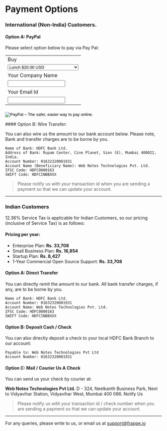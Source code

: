 # Payment Options

### International (Non-India) Customers.

#### Option A: PayPal

Please select option below to pay via Pay Pal:

<div class="row">
	<div class="col-md-8">
		<div class="well">
		<form action="https://www.paypal.com/cgi-bin/webscr" method="post" target="_top">
		<input type="hidden" name="cmd" value="_s-xclick">
		<input type="hidden" name="hosted_button_id" value="YARFMURRA875S">
		<table>
		<tr><td><input type="hidden" name="on0" value="Buy">Buy</td></tr><tr><td><select name="os0" class="form-control">
			<option value="Lunch">Lunch $20.00 USD</option>
			<option value="Adwords">Adwords $50.00 USD</option>
			<option value="Startup Plan">Startup Plan $149.00 USD</option>
			<option value="Small Business Plan">Small Business Plan $299.00 USD</option>
			<option value="Enterprise Plan">Enterprise Plan $599.00 USD</option>
			<option value="Commerical Support">Commerical Support $599.00 USD</option>
			<option value="Sponsorship">Sponsorship $5,000.00 USD</option>
		</select> </td></tr>
		<tr><td><input type="hidden" name="on1" value="Your Company Name">Your Company Name</td></tr><tr><td><input type="text" name="os1" maxlength="200" class="form-control"></td></tr>
		<tr><td><input type="hidden" name="on2" value="Your Email Id">Your Email Id</td></tr><tr><td><input type="text" name="os2" maxlength="200" class="form-control"></td></tr>
		</table>
		<input type="hidden" name="currency_code" value="USD">
		<input type="image" src="https://www.paypalobjects.com/en_GB/i/btn/btn_buynowCC_LG.gif" border="0" name="submit" alt="PayPal – The safer, easier way to pay online." style="margin-top: 7px;">
		<img alt="" border="0" src="https://www.paypalobjects.com/en_GB/i/scr/pixel.gif" width="1" height="1">
		</form>
	</div>
	</div>
</div>
#### Option B: Wire Transfer:

You can also wire us the amount to our bank account below. Please note, Bank and transfer charges are to be borne by you.

    Name of Bank: HDFC Bank Ltd.
    Address of Bank: Rupam Center, Cine Planet, Sion (E), Mumbai 400022, India.
    Account Number: 01632320001931
    Account Name (Beneficiary Name): Web Notes Technologies Pvt. Ltd.
    IFSC Code: HDFC0000163
    SWIFT Code: HDFCINBBXXX

> Please notify us with your transaction id when you are sending a payment so that we can update your account.

---

### Indian Customers

12.36% Service Tax is applicable for Indian Customers, so our pricing (inclusive of Service Tax) is as follows:

#### Pricing per year:

- Enterprise Plan: **Rs. 33,708**
- Small Business Plan: **Rs. 16,854**
- Startup Plan: **Rs. 8,427**
- 1-Year Commercial Open Source Support: **Rs. 33,708**

#### Option A: Direct Transfer

You can directly remit the amount to our bank. All bank transfer charges, if any, are to be borne by you.

    Name of Bank: HDFC Bank Ltd.
    Account Number: 01632320001931
    Account Name: Web Notes Technologies Pvt. Ltd.
    IFSC Code: HDFC0000163
    SWIFT Code: HDFCINBBXXX

#### Option B: Deposit Cash / Check

You can also directly deposit a check to your local HDFC Bank Branch to our account:

    Payable to: Web Notes Technologies Pvt Ltd
    Account Number: 01632320001931

#### Option C: Mail / Courier Us A Check

You can send us your check by courier at:

**Web Notes Technologies Pvt Ltd.**
D - 324, Neelkanth Business Park,
Next to Vidyavihar Station,
Vidyavihar West,
Mumbai 400 086.
Notify Us

> Please notify us with your transaction id / check number when you are sending a payment so that we can update your account.

---

For any queries, please write to us, or email us at support@frappe.io


<script>
frappe.ready(function() {
	if(window.location.hash) {
		var val = decodeURIComponent(window.location.hash.substr(1));
		$('option[value="'+val+'"]').parent().val(val);
	}
});
</script>
